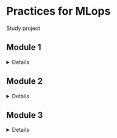 # Practices for MLops

Study project

## Module 1
<details>

* Простейший конвейр для автоматизации работы с моделью машинного обучения. 
* Отдельные этапы конвейера машинного обучения описываются в разных python–скриптах, которые потом соединяются в единую цепочку действий с помощью bash-скрипта.
* Все файлы размещены в подкаталоге lab1 корневого каталога

Этапы:
1. Python-скрипт (data_creation.py), загружает набор данных, описывающие рынок IT вакансий. Данный набор скачивается из репозитория GitHub https://raw.githubusercontent.com/SergeyChashnikov/URFUML2023_STUDIES/main/MOMO/1_semestr/Salary_Data/Salary_Data_clear.csv, скрипт разделяет данные на тестовые и тренировочные и сохраняется в папки data/test и data/train.
2. Python-скрипт (data_preprocessing.py), выполняет предобработку данных, с помощью sklearn.preprocessing.StandardScaler, sklearn.preprocessing.OrdinalEncoder. Трансформации выполняются и над тестовой и над обучающей выборкой. Сохраняется в папки data/test и data/train.
3. Python-скрипт (model_preparation.py), создает и обучает модель машинного обучения на построенных данных из папки “train”. Сохраняет модель в файл, в папку model/
4. Python-скрипт (model_testing.py), проверяет модель машинного обучения на построенных данных из папки “test”.
5. Bash-скрипт (pipeline.sh), последовательно запускает все python-скрипты. В результате выполнения скрипта на терминал в стандартный поток вывода печатается одна строка с оценкой метрики модели:

```shell
Model r2-score:   0.796882707227601
```

</details>

## Module 2
<details>

* Разработан собственный конвейер автоматизации для проекта машинного обучения. Для этого нам понадобится виртуальная машина с установленным Jenkins, python и необходимыми библиотеками. Необходимо автоматизировать сбор данных, подготовку датасета, обучение модели и работу модели.
* Разработанный конвеер требуется выгрузить в файл. Так же все скрипты (этапы конвеера требуется сохранить)
* Все файлы необходимо разместить в подкаталоге lab2 корневого каталога

Этапы задания:
1. Разворачиваем сервер с Jenkins, устанавливаем необходимое программное обеспечение для работы над созданием модели машинного обучения.
2. Скачиваем данные из GitHub, (download_data.py).
3. Проводим обработку данных, формируем датасеты для тренировки и тестирования модели, сохраняем, (preprocess.py).
4. Создаем и обучаем на тренировочном датасете модель машинного обучения, сохраняем в pickle или аналогичном формате, (train_model.py).
5. Загружаем сохраненную модель на предыдущем этапе и анализируем ее качество на тестовых данных, (test_model.py). 
6. Реализовываем задания и конвеер. Связывааем конвеер с системой контроля версий. Сохраняем конвеер.

</details>

## Module 3
<details>

В практическом задание по модулю вам необходимо применить полученные знания по работе с docker (и docker-compose). Вам необходимо использовать полученные ранее знания по созданию микросервисов. В этом задании необходимо развернуть микросервис в контейнере докер. Например, это может быть модель машинного обучения, принимающая запрос по API и возвращающая ответ. Вариантом может быть реализация приложения на основе streamlit (https://github.com/korelin/streamlit_demo_app).
Результаты работы над этой работой стоит поместить в подкаталог lab3 вашего корневого каталога репозитория.
Что необходимо выполнить:
* Подготовить python код для модели и микросервиса
* Создать Docker file
* Создать docker образ
* Запустить docker контейнер и проверить его работу

Дополнительными плюсами будут:
1. Использование docker-compose
2. Автоматизация сборки образа привязка имени тэга к версии сборки (sha-коммита, имя ветки)
3. Деплой (загрузка) образа в хранилище артефактов например dockerhub

</details>
